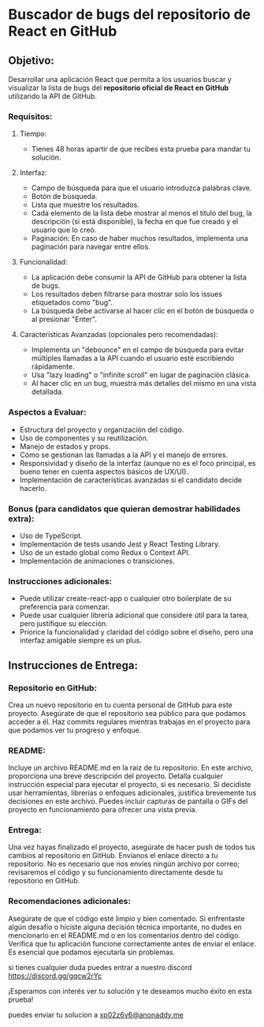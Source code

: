 # Buscador de bugs del repositorio de React en GitHub

## Objetivo:
Desarrollar una aplicación React que permita a los usuarios buscar y visualizar la lista de bugs del **repositorio oficial de React en GitHub** utilizando la API de GitHub.

### Requisitos:
1. Tiempo:
   - Tienes 48 horas apartir de que recibes esta prueba para mandar tu solución.

1. Interfaz:
   - Campo de búsqueda para que el usuario introduzca palabras clave.
   - Botón de búsqueda.
   - Lista que muestre los resultados.
   - Cada elemento de la lista debe mostrar al menos el título del bug, la descripción (si está disponible), la fecha en que fue creado y el usuario que lo creó.
   - Paginación: En caso de haber muchos resultados, implementa una paginación para navegar entre ellos.

2. Funcionalidad:
   - La aplicación debe consumir la API de GitHub para obtener la lista de bugs.
   - Los resultados deben filtrarse para mostrar solo los issues etiquetados como "bug".
   - La búsqueda debe activarse al hacer clic en el botón de búsqueda o al presionar "Enter".

3. Características Avanzadas (opcionales pero recomendadas):
   - Implementa un "debounce" en el campo de búsqueda para evitar múltiples llamadas a la API cuando el usuario esté escribiendo rápidamente.
   - Usa "lazy loading" o "infinite scroll" en lugar de paginación clásica.
   - Al hacer clic en un bug, muestra más detalles del mismo en una vista detallada.

### Aspectos a Evaluar:
  - Estructura del proyecto y organización del código.
   - Uso de componentes y su reutilización.
   - Manejo de estados y props.
   - Cómo se gestionan las llamadas a la API y el manejo de errores.
   - Responsividad y diseño de la interfaz (aunque no es el foco principal, es bueno tener en cuenta aspectos básicos de UX/UI).
   - Implementación de características avanzadas si el candidato decide hacerlo.

### Bonus (para candidatos que quieran demostrar habilidades extra):
   - Uso de TypeScript.
   - Implementación de tests usando Jest y React Testing Library.
   - Uso de un estado global como Redux o Context API.
   - Implementación de animaciones o transiciones.

### Instrucciones adicionales:
   - Puede utilizar create-react-app o cualquier otro boilerplate de su preferencia para comenzar.
   - Puede usar cualquier librería adicional que considere útil para la tarea, pero justifique su elección.
   - Priorice la funcionalidad y claridad del código sobre el diseño, pero una interfaz amigable siempre es un plus.


## Instrucciones de Entrega:
### Repositorio en GitHub:
Crea un nuevo repositorio en tu cuenta personal de GitHub para este proyecto.
Asegúrate de que el repositorio sea público para que podamos acceder a él.
Haz commits regulares mientras trabajas en el proyecto para que podamos ver tu progreso y enfoque.

### README:
Incluye un archivo README.md en la raíz de tu repositorio.
En este archivo, proporciona una breve descripción del proyecto.
Detalla cualquier instrucción especial para ejecutar el proyecto, si es necesario.
Si decidiste usar herramientas, librerías o enfoques adicionales, justifica brevemente tus decisiones en este archivo.
Puedes incluir capturas de pantalla o GIFs del proyecto en funcionamiento para ofrecer una vista previa.
### Entrega:

Una vez hayas finalizado el proyecto, asegúrate de hacer push de todos tus cambios al repositorio en GitHub.
Envíanos el enlace directo a tu repositorio.
No es necesario que nos envíes ningún archivo por correo; revisaremos el código y su funcionamiento directamente desde tu repositorio en GitHub.

### Recomendaciones adicionales:
Asegúrate de que el código esté limpio y bien comentado.
Si enfrentaste algún desafío o hiciste alguna decisión técnica importante, no dudes en mencionarlo en el README.md o en los comentarios dentro del código.
Verifica que tu aplicación funcione correctamente antes de enviar el enlace. Es esencial que podamos ejecutarla sin problemas.

si tienes cualquier duda puedes entrar a nuestro discord https://discord.gg/gqcw2rYc


¡Esperamos con interés ver tu solución y te deseamos mucho éxito en esta prueba!


puedes enviar tu solucion a xp02z6v6@anonaddy.me
